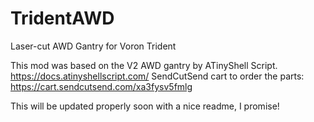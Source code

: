 # TridentAWD
Laser-cut AWD Gantry for Voron Trident

This mod was based on the V2 AWD gantry by ATinyShell Script. https://docs.atinyshellscript.com/
SendCutSend cart to order the parts: https://cart.sendcutsend.com/xa3fysv5fmlg

This will be updated properly soon with a nice readme, I promise!
